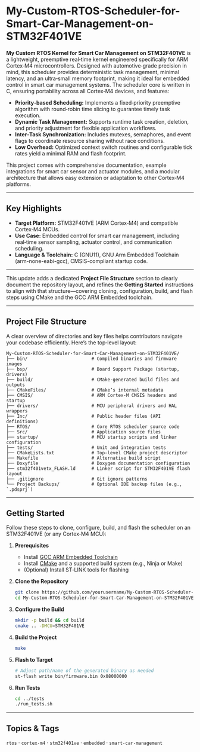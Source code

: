 # My-Custom-RTOS-Scheduler-for-Smart-Car-Management-on-STM32F401VE

**My Custom RTOS Kernel for Smart Car Management on STM32F401VE** is a lightweight, preemptive real‑time kernel engineered specifically for ARM Cortex‑M4 microcontrollers. Designed with automotive‑grade precision in mind, this scheduler provides deterministic task management, minimal latency, and an ultra‑small memory footprint, making it ideal for embedded control in smart car management systems. The scheduler core is written in C, ensuring portability across all Cortex‑M4 devices, and features:

- **Priority‑based Scheduling:** Implements a fixed‑priority preemptive algorithm with round‑robin time slicing to guarantee timely task execution.  
- **Dynamic Task Management:** Supports runtime task creation, deletion, and priority adjustment for flexible application workflows.  
- **Inter‑Task Synchronization:** Includes mutexes, semaphores, and event flags to coordinate resource sharing without race conditions.  
- **Low Overhead:** Optimized context switch routines and configurable tick rates yield a minimal RAM and flash footprint.  

This project comes with comprehensive documentation, example integrations for smart car sensor and actuator modules, and a modular architecture that allows easy extension or adaptation to other Cortex‑M4 platforms.

---

## Key Highlights  
- **Target Platform:** STM32F401VE (ARM Cortex‑M4) and compatible Cortex‑M4 MCUs.  
- **Use Case:** Embedded control for smart car management, including real‑time sensor sampling, actuator control, and communication scheduling.  
- **Language & Toolchain:**  C (GNU11), GNU Arm Embedded Toolchain (arm-none-eabi-gcc), CMSIS-compliant startup code.​  

---

This update adds a dedicated **Project File Structure** section to clearly document the repository layout, and refines the **Getting Started** instructions to align with that structure—covering cloning, configuration, build, and flash steps using CMake and the GCC ARM Embedded toolchain.

---

## Project File Structure  
A clear overview of directories and key files helps contributors navigate your codebase efficiently. Here’s the top‑level layout:

```
My-Custom-RTOS-Scheduler-for-Smart-Car-Management-on-STM32F401VE/
├── bin/                        # Compiled binaries and firmware images
├── bsp/                        # Board Support Package (startup, drivers)
├── build/                      # CMake-generated build files and outputs
├── CMakeFiles/                 # CMake’s internal metadata
├── CMSIS/                      # ARM Cortex‑M CMSIS headers and startup
├── drivers/                    # MCU peripheral drivers and HAL wrappers
├── Inc/                        # Public header files (API definitions)
├── RTOS/                       # Core RTOS scheduler source code
├── Src/                        # Application source files
├── startup/                    # MCU startup scripts and linker configuration
├── tests/                      # Unit and integration tests
├── CMakeLists.txt              # Top‑level CMake project descriptor
├── Makefile                    # Alternative build script
├── Doxyfile                    # Doxygen documentation configuration
├── stm32f401vetx_FLASH.ld      # Linker script for STM32F401VE flash layout
├── .gitignore                  # Git ignore patterns
└── Project Backups/            # Optional IDE backup files (e.g., `.pdsprj`)
```

---

## Getting Started  
Follow these steps to clone, configure, build, and flash the scheduler on an STM32F401VE (or any Cortex‑M4 MCU):

1. **Prerequisites**  
   - Install [GCC ARM Embedded Toolchain](https://developer.arm.com/tools-and-software/open-source-software/developer-tools/gnu-toolchain/gnu-rm)  
   - Install [CMake](https://cmake.org/) and a supported build system (e.g., Ninja or Make)  
   - (Optional) Install ST‑LINK tools for flashing

2. **Clone the Repository**  
   ```bash
   git clone https://github.com/yourusername/My-Custom-RTOS-Scheduler-for-Smart-Car-Management-on-STM32F401VE.git
   cd My-Custom-RTOS-Scheduler-for-Smart-Car-Management-on-STM32F401VE
   ```

3. **Configure the Build**  
   ```bash
   mkdir -p build && cd build
   cmake .. -DMCU=STM32F401VE
   ```

4. **Build the Project**  
   ```bash
   make
   ```

5. **Flash to Target**  
   ```bash
   # Adjust path/name of the generated binary as needed
   st-flash write bin/firmware.bin 0x08000000
   ```

6. **Run Tests**  
   ```bash
   cd ../tests
   ./run_tests.sh
   ```

---

## Topics & Tags  
`rtos` · `cortex-m4` · `stm32f401ve` · `embedded` · `smart-car-management`


